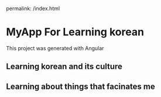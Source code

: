 permalink: /index.html
# MyApp For Learning korean

This project was generated with Angular

## Learning korean and its culture


## Learning about things that facinates me

